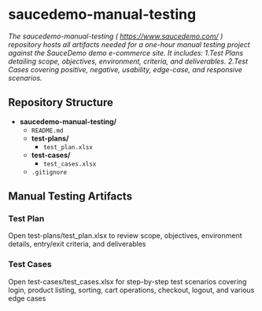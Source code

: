 # saucedemo-manual-testing
*The saucedemo-manual-testing ( https://www.saucedemo.com/ ) repository hosts all artifacts needed for a one-hour manual testing project against the SauceDemo demo e-commerce site.
It includes:
1.Test Plans detailing scope, objectives, environment, criteria, and deliverables.
2.Test Cases covering positive, negative, usability, edge-case, and responsive scenarios.*

## Repository Structure
- **saucedemo-manual-testing/**
  - `README.md`
  - **test-plans/**
    - `test_plan.xlsx`
  - **test-cases/**
    - `test_cases.xlsx`
  - `.gitignore`

## Manual Testing Artifacts
### Test Plan
Open test-plans/test_plan.xlsx to review scope, objectives, environment details, entry/exit criteria, and deliverables 
### Test Cases
Open test-cases/test_cases.xlsx for step-by-step test scenarios covering login, product listing, sorting, cart operations, checkout, logout, and various edge cases
